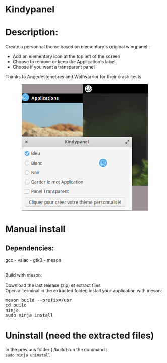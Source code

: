 # Kindypanel
<h1>Description:</h1>
Create a personnal theme based on elementary's original wingpanel : <br>
<ul>
<li>Add an elementary icon at the top left of the screen</li>
<li>Choose to remove or keep the Application's label</li> 
<li>Choose if you want a transparent panel</li>
</ul>

Thanks to Angedestenebres and Wolfwarrior for their crash-tests <br/>

<p align="center"><img src="screenshot.png"/> </p>

<h1>Manual install </h1>

<h2>Dependencies:</h2>
gcc - valac - gtk3 - meson <br/><br/>

Build with meson:<br/>

Download the last release (zip) et extract files<br/>
Open a Terminal in the extracted folder, install your application with meson:<br/>

<pre>meson build --prefix=/usr
cd build
ninja
sudo ninja install
</pre>

<h1>Uninstall (need the extracted files)</h1>
In the previous folder ( /build) run the command :<br/>
<code>sudo ninja uninstall</code>

